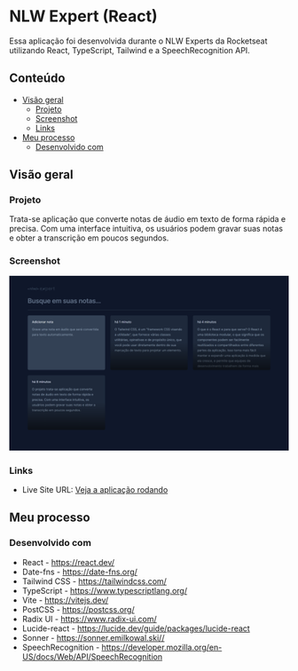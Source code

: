 # NLW Expert (React)

Essa aplicação foi desenvolvida durante o NLW Experts da Rocketseat utilizando React, TypeScript, Tailwind e a SpeechRecognition API. 

## Conteúdo

- [Visão geral](#visão-geral)
  - [Projeto](#projeto)
  - [Screenshot](#screenshot)
  - [Links](#links)
- [Meu processo](#meu-processo)
  - [Desenvolvido com](#desenvolvido-com)

## Visão geral

### Projeto

Trata-se aplicação que converte notas de áudio em texto de forma rápida e precisa. Com uma interface intuitiva, os usuários podem gravar suas notas e obter a transcrição em poucos segundos.

### Screenshot

![](public/screenshot.png)

### Links

- Live Site URL: [Veja a aplicação rodando](https://nlw-experts-notes-omega.vercel.app/)

## Meu processo

### Desenvolvido com

  - React - https://react.dev/
  - Date-fns - https://date-fns.org/
  - Tailwind CSS - https://tailwindcss.com/
  - TypeScript - https://www.typescriptlang.org/
  - Vite - https://vitejs.dev/
  - PostCSS - https://postcss.org/
  - Radix UI - https://www.radix-ui.com/
  - Lucide-react - https://lucide.dev/guide/packages/lucide-react
  - Sonner - https://sonner.emilkowal.ski//
  - SpeechRecognition - https://developer.mozilla.org/en-US/docs/Web/API/SpeechRecognition

